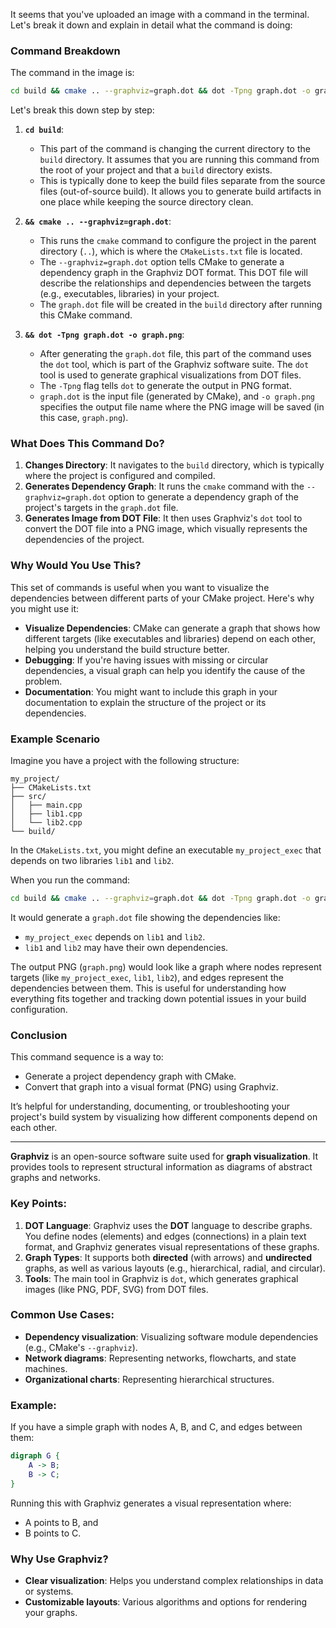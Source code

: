 It seems that you've uploaded an image with a command in the terminal. Let's break it down and explain in detail what the command is doing:

### Command Breakdown

The command in the image is:

```bash
cd build && cmake .. --graphviz=graph.dot && dot -Tpng graph.dot -o graph.png
```

Let's break this down step by step:

1. **`cd build`**:
   - This part of the command is changing the current directory to the `build` directory. It assumes that you are running this command from the root of your project and that a `build` directory exists.
   - This is typically done to keep the build files separate from the source files (out-of-source build). It allows you to generate build artifacts in one place while keeping the source directory clean.

2. **`&& cmake .. --graphviz=graph.dot`**:
   - This runs the `cmake` command to configure the project in the parent directory (`..`), which is where the `CMakeLists.txt` file is located.
   - The `--graphviz=graph.dot` option tells CMake to generate a dependency graph in the Graphviz DOT format. This DOT file will describe the relationships and dependencies between the targets (e.g., executables, libraries) in your project.
   - The `graph.dot` file will be created in the `build` directory after running this CMake command.

3. **`&& dot -Tpng graph.dot -o graph.png`**:
   - After generating the `graph.dot` file, this part of the command uses the `dot` tool, which is part of the Graphviz software suite. The `dot` tool is used to generate graphical visualizations from DOT files.
   - The `-Tpng` flag tells `dot` to generate the output in PNG format.
   - `graph.dot` is the input file (generated by CMake), and `-o graph.png` specifies the output file name where the PNG image will be saved (in this case, `graph.png`).

### What Does This Command Do?

1. **Changes Directory**: It navigates to the `build` directory, which is typically where the project is configured and compiled.
2. **Generates Dependency Graph**: It runs the `cmake` command with the `--graphviz=graph.dot` option to generate a dependency graph of the project's targets in the `graph.dot` file.
3. **Generates Image from DOT File**: It then uses Graphviz's `dot` tool to convert the DOT file into a PNG image, which visually represents the dependencies of the project.

### Why Would You Use This?

This set of commands is useful when you want to visualize the dependencies between different parts of your CMake project. Here's why you might use it:

- **Visualize Dependencies**: CMake can generate a graph that shows how different targets (like executables and libraries) depend on each other, helping you understand the build structure better.
- **Debugging**: If you're having issues with missing or circular dependencies, a visual graph can help you identify the cause of the problem.
- **Documentation**: You might want to include this graph in your documentation to explain the structure of the project or its dependencies.
  
### Example Scenario

Imagine you have a project with the following structure:

```
my_project/
├── CMakeLists.txt
├── src/
│   ├── main.cpp
│   ├── lib1.cpp
│   └── lib2.cpp
└── build/
```

In the `CMakeLists.txt`, you might define an executable `my_project_exec` that depends on two libraries `lib1` and `lib2`.

When you run the command:

```bash
cd build && cmake .. --graphviz=graph.dot && dot -Tpng graph.dot -o graph.png
```

It would generate a `graph.dot` file showing the dependencies like:

- `my_project_exec` depends on `lib1` and `lib2`.
- `lib1` and `lib2` may have their own dependencies.

The output PNG (`graph.png`) would look like a graph where nodes represent targets (like `my_project_exec`, `lib1`, `lib2`), and edges represent the dependencies between them. This is useful for understanding how everything fits together and tracking down potential issues in your build configuration.

### Conclusion

This command sequence is a way to:

- Generate a project dependency graph with CMake.
- Convert that graph into a visual format (PNG) using Graphviz.

It’s helpful for understanding, documenting, or troubleshooting your project's build system by visualizing how different components depend on each other.

-----------------------------

**Graphviz** is an open-source software suite used for **graph visualization**. It provides tools to represent structural information as diagrams of abstract graphs and networks.

### Key Points:
1. **DOT Language**: Graphviz uses the **DOT** language to describe graphs. You define nodes (elements) and edges (connections) in a plain text format, and Graphviz generates visual representations of these graphs.
2. **Graph Types**: It supports both **directed** (with arrows) and **undirected** graphs, as well as various layouts (e.g., hierarchical, radial, and circular).
3. **Tools**: The main tool in Graphviz is `dot`, which generates graphical images (like PNG, PDF, SVG) from DOT files.

### Common Use Cases:
- **Dependency visualization**: Visualizing software module dependencies (e.g., CMake's `--graphviz`).
- **Network diagrams**: Representing networks, flowcharts, and state machines.
- **Organizational charts**: Representing hierarchical structures.

### Example:

If you have a simple graph with nodes A, B, and C, and edges between them:

```dot
digraph G {
    A -> B;
    B -> C;
}
```

Running this with Graphviz generates a visual representation where:
- A points to B, and
- B points to C.

### Why Use Graphviz?
- **Clear visualization**: Helps you understand complex relationships in data or systems.
- **Customizable layouts**: Various algorithms and options for rendering your graphs.
